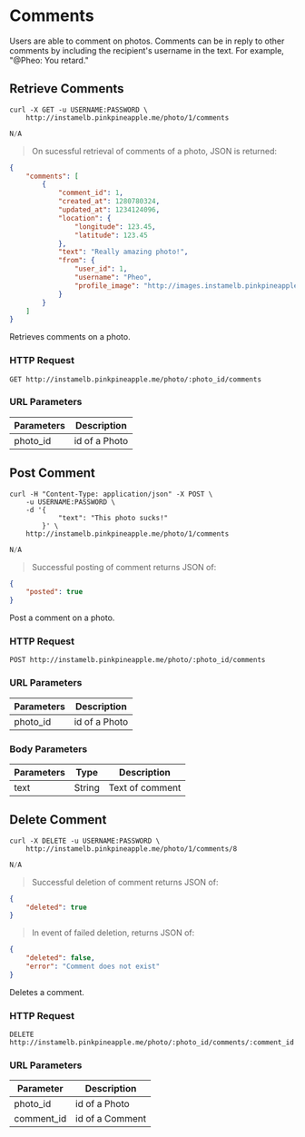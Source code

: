 # Comments

Users are able to comment on photos.
Comments can be in reply to other comments by including the recipient's username in the text.
For example, "@Pheo: You retard."


## Retrieve Comments

```shell
curl -X GET -u USERNAME:PASSWORD \
    http://instamelb.pinkpineapple.me/photo/1/comments
```

```java
N/A
```

> On sucessful retrieval of comments of a photo, JSON is returned:

```json
{
    "comments": [
        {
            "comment_id": 1,
            "created_at": 1280780324,
            "updated_at": 1234124096,
            "location": {
                "longitude": 123.45,
                "latitude": 123.45
            },
            "text": "Really amazing photo!",
            "from": {
                "user_id": 1,
                "username": "Pheo",
                "profile_image": "http://images.instamelb.pinkpineapple.me/1.jpg"
            }
        }
    ]
}
```

Retrieves comments on a photo.

### HTTP Request

`GET http://instamelb.pinkpineapple.me/photo/:photo_id/comments`

### URL Parameters

Parameters | Description
---------- | -----------
photo_id | id of a Photo

## Post Comment

```shell
curl -H "Content-Type: application/json" -X POST \
    -u USERNAME:PASSWORD \
    -d '{
            "text": "This photo sucks!"
        }' \
    http://instamelb.pinkpineapple.me/photo/1/comments
```

```java
N/A
```

> Successful posting of comment returns JSON of:

```json
{
    "posted": true
}
```

Post a comment on a photo.

### HTTP Request

`POST http://instamelb.pinkpineapple.me/photo/:photo_id/comments`

### URL Parameters

Parameters | Description
---------- | -----------
photo_id | id of a Photo

### Body Parameters

Parameters | Type | Description
---------- | ---- | -----------
text | String | Text of comment


## Delete Comment

```shell
curl -X DELETE -u USERNAME:PASSWORD \
    http://instamelb.pinkpineapple.me/photo/1/comments/8
```

```java
N/A
```

> Successful deletion of comment returns JSON of: 

```json
{
    "deleted": true
}
```

> In event of failed deletion, returns JSON of:

```json
{
    "deleted": false,
    "error": "Comment does not exist"
}
```

Deletes a comment.

### HTTP Request

`DELETE http://instamelb.pinkpineapple.me/photo/:photo_id/comments/:comment_id`

### URL Parameters
Parameter | Description
--------- | -----------
photo_id | id of a Photo
comment_id | id of a Comment

